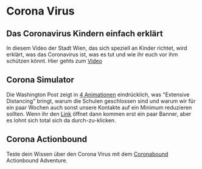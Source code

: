 # Corona Virus

## Das Coronavirus Kindern einfach erklärt

In diesem Video der Stadt Wien, das sich speziell an Kinder richtet, wird erklärt, was das Coronavirus ist, was es tut und wie ihr euch vor ihm schützen könnt. Hier gehts zum [Video](https://youtu.be/_kU4oCmRFTw)

## Corona Simulator

Die Washington Post zeigt in [4 Animationen](https://www.washingtonpost.com/graphics/2020/world/corona-simulator) eindrücklich, was "Extensive Distancing" bringt, warum
die Schulen geschlossen sind und warum wir für ein paar Wochen auch sonst unsere Kontakte auf ein Minimum reduzieren sollten.
Wenn ihr den [Link](https://www.washingtonpost.com/graphics/2020/world/corona-simulator)
öffnet dann kommen erst ein paar Banner, aber es lohnt sich total sich da durch-zu-klicken.

## Corona Actionbound

Teste dein Wissen über den Corona Virus mit dem [Coronabound](https://actionbound.com/bound/coronabound) Actionbound Adventure.

